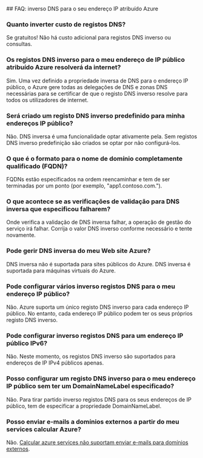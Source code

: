 <BR> 
## <a name="faq---reverse-dns-for-your-azure-assigned-ip-address"></a>FAQ: inverso DNS para o seu endereço IP atribuído Azure

### <a name="how-much-do-reverse-dns-records-cost"></a>Quanto inverter custo de registos DNS?
Se gratuitos!  Não há custo adicional para registos DNS inverso ou consultas.

### <a name="will-the-reverse-dns-records-for-my-azure-assigned-public-ip-address-resolve-from-the-internet"></a>Os registos DNS inverso para o meu endereço de IP público atribuído Azure resolverá da internet?
Sim. Uma vez definido a propriedade inversa de DNS para o endereço IP público, o Azure gere todas as delegações de DNS e zonas DNS necessárias para se certificar de que o registo DNS inverso resolve para todos os utilizadores de internet.

### <a name="will-a-default-reverse-dns-record-be-created-for-my-public-ip-addresses"></a>Será criado um registo DNS inverso predefinido para minha endereços IP público?
Não. DNS inversa é uma funcionalidade optar ativamente pela. Sem registos DNS inverso predefinição são criados se optar por não configurá-los.

### <a name="what-is-the-format-for-the-fully-qualified-domain-name-fqdn"></a>O que é o formato para o nome de domínio completamente qualificado (FQDN)?
FQDNs estão especificados na ordem reencaminhar e tem de ser terminadas por um ponto (por exemplo, "app1.contoso.com.").

### <a name="what-happens-if-the-validation-checks-for-the-reverse-dns-ive-specified-fail"></a>O que acontece se as verificações de validação para DNS inversa que especificou falharem?
Onde verifica a validação de DNS inversa falhar, a operação de gestão do serviço irá falhar. Corrija o valor DNS inverso conforme necessário e tente novamente.

### <a name="can-i-manage-reverse-dns-for-my-azure-website"></a>Pode gerir DNS inversa do meu Web site Azure?
DNS inversa não é suportada para sites públicos do Azure. DNS inversa é suportada para máquinas virtuais do Azure.

### <a name="can-i-configure-multiple-reverse-dns-records-for-my-public-ip-address"></a>Pode configurar vários inverso registos DNS para o meu endereço IP público?
Não. Azure suporta um único registo DNS inverso para cada endereço IP público. No entanto, cada endereço IP público podem ter os seus próprios registo DNS inverso.

### <a name="can-i-configure-reverse-dns-records-for-an-ipv6-public-ip-address"></a>Pode configurar inverso registos DNS para um endereço IP público IPv6?
Não.  Neste momento, os registos DNS inverso são suportados para endereços de IP IPv4 públicos apenas.

### <a name="can-i-configure-a-reverse-dns-record-for-my-public-ip-address-without-having-a-domainnamelabel-specified"></a>Posso configurar um registo DNS inverso para o meu endereço IP público sem ter um DomainNameLabel especificado?
Não. Para tirar partido inverso registos DNS para os seus endereços de IP público, tem de especificar a propriedade DomainNameLabel.

### <a name="can-i-send-emails-to-external-domains-from-my-azure-compute-services"></a>Posso enviar e-mails a domínios externos a partir do meu services calcular Azure?
Não. [Calcular azure services não suportam enviar e-mails para domínios externos](https://blogs.msdn.microsoft.com/mast/2016/04/04/sending-e-mail-from-azure-compute-resource-to-external-domains/).
